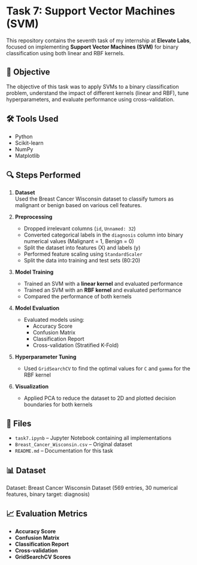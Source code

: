 # Task 7: Support Vector Machines (SVM)

This repository contains the seventh task of my internship at **Elevate Labs**, focused on implementing **Support Vector Machines (SVM)** for binary classification using both linear and RBF kernels.

## 📌 Objective

The objective of this task was to apply SVMs to a binary classification problem, understand the impact of different kernels (linear and RBF), tune hyperparameters, and evaluate performance using cross-validation.

## 🛠️ Tools Used

- Python  
- Scikit-learn  
- NumPy  
- Matplotlib  

## 🔍 Steps Performed

1. **Dataset**  
   Used the Breast Cancer Wisconsin dataset to classify tumors as malignant or benign based on various cell features.

2. **Preprocessing**  
   - Dropped irrelevant columns (`id`, `Unnamed: 32`)  
   - Converted categorical labels in the `diagnosis` column into binary numerical values (Malignant = 1, Benign = 0)  
   - Split the dataset into features (X) and labels (y)  
   - Performed feature scaling using `StandardScaler`  
   - Split the data into training and test sets (80:20)

3. **Model Training**  
   - Trained an SVM with a **linear kernel** and evaluated performance  
   - Trained an SVM with an **RBF kernel** and evaluated performance  
   - Compared the performance of both kernels  

4. **Model Evaluation**  
   - Evaluated models using:
     - Accuracy Score  
     - Confusion Matrix  
     - Classification Report  
     - Cross-validation (Stratified K-Fold)  

5. **Hyperparameter Tuning**  
   - Used `GridSearchCV` to find the optimal values for `C` and `gamma` for the RBF kernel

6. **Visualization**  
   - Applied PCA to reduce the dataset to 2D and plotted decision boundaries for both kernels

## 📁 Files

- `task7.ipynb` – Jupyter Notebook containing all implementations  
- `Breast_Cancer_Wisconsin.csv` – Original dataset  
- `README.md` – Documentation for this task

## 📊 Dataset

Dataset: Breast Cancer Wisconsin Dataset (569 entries, 30 numerical features, binary target: diagnosis)

## 📈 Evaluation Metrics

- **Accuracy Score**  
- **Confusion Matrix**  
- **Classification Report**  
- **Cross-validation**  
- **GridSearchCV Scores**
